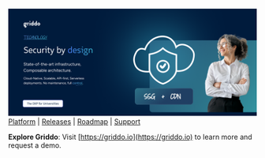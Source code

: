 ![Griddo Hero](./assets/hero-for-github.png)
[Platform](https://griddo.io) | [Releases](https://griddo.io/en/releases/) | [Roadmap](https://griddo.io/en/upcoming) | [Support](https://griddo.io/en/support) 


**Explore Griddo**: Visit [https://griddo.io](https://griddo.io) to learn more and request a demo.


